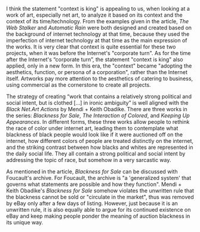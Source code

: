 I think the statement "context is king" is appealing to us, when looking at a work of art, especially net art, to analyze it based on its context and the context of its time/technology. From the examples given in the article, *The Web Stalker* and *Automatic Rain* were both designed and created based on the background of internet technology at that time, because they used the imperfection of internet technology at that time as the main expression of the works. It is very clear that context is quite essential for these two projects, when it was before the Internet's "corporate turn". As for the time after the Internet's “corporate turn”, the statement "context is king" also applied, only in a new form. In this era, the "context" became "adopting the aesthetics, function, or persona of a corporation", rather than the Internet itself. Artworks pay more attention to the aesthetics of catering to business, using commercial as the cornerstone to create all projects.

The strategy of creating “work that contains a relatively strong political and social intent, but is clothed […] in ironic ambiguity” is well aligned with the *Black Net.Art Actions* by Mendi + Keith Obadike. There are three works in the series: *Blackness for Sale*, *The Interaction of Colored*, and *Keeping Up Appearances*. In different forms, these three works allow people to rethink the race of color under internet art, leading them to contemplate what blackness of black people would look like if it were auctioned off on the internet, how different colors of people are treated distinctly on the internet, and the striking contrast between how blacks and whites are represented in the daily social life. They all contain a strong political and social intent by addressing the topic of race, but somehow in a very sarcastic way.

As mentioned in the article, *Blackness for Sale* can be discussed with Foucault's archive. For Foucault, the archive is "a 'generalized system' that governs what statements are possible and how they function". Mendi + Keith Obadike's *Blackness for Sale* somehow violates the unwritten rule that the blackness cannot be sold or "circulate in the market", thus was removed by eBay only after a few days of listing. However, just because it is an unwritten rule, it is also equally able to argue for its continued existence on eBay and keep making people ponder the meaning of auction blackness in its unique way.
